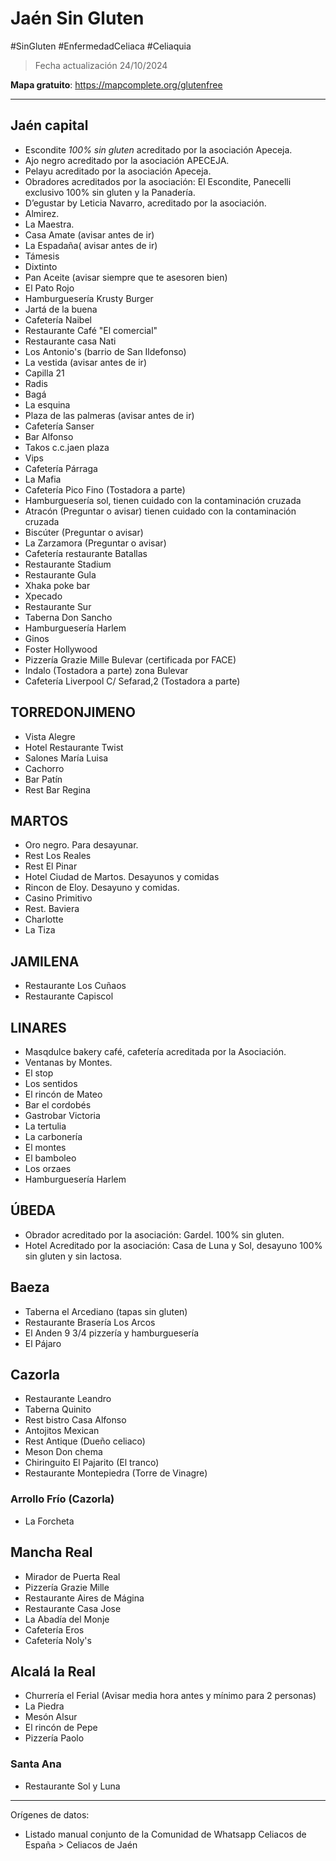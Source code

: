 # Jaén Sin Gluten
#SinGluten #EnfermedadCeliaca #Celiaquia

> Fecha actualización 24/10/2024

**Mapa gratuito**: https://mapcomplete.org/glutenfree
___
## Jaén capital
- Escondite *100% sin gluten* acreditado por la asociación Apeceja. 
- Ajo negro acreditado por la asociación APECEJA.
- Pelayu acreditado por la asociación Apeceja. 
- Obradores acreditados por la asociación: El Escondite, Panecelli exclusivo 100% sin gluten y la Panadería.
- ⁠D’egustar by Leticia Navarro, acreditado por la asociación. 
- Almirez.
- La⁠ Maestra.
- Casa Amate (avisar antes de ir)
- La Espadaña( avisar antes de ir)
- Támesis
- Dixtinto 
- Pan Aceite (avisar siempre que te asesoren bien) 
- El Pato Rojo
- Hamburguesería Krusty Burger
- Jartá de la buena
- Cafetería Naibel 
- Restaurante Café "El comercial"
- Restaurante casa Nati
- Los Antonio's (barrio de San Ildefonso)
- La vestida (avisar antes de ir)
- Capilla 21
- Radis
- Bagá
- ⁠La esquina 
- Plaza de las palmeras (avisar antes de ir) 
- ⁠Cafetería Sanser
- Bar Alfonso
- Takos c.c.jaen plaza
- ⁠Vips 
- ⁠Cafetería Párraga
- La Mafia 
- ⁠Cafetería Pico Fino (Tostadora a parte)
- ⁠Hamburguesería sol, tienen cuidado con la contaminación cruzada 
- Atracón (Preguntar o avisar) tienen cuidado con la contaminación cruzada 
- ⁠Biscúter (Preguntar o avisar)
- La Zarzamora (Preguntar o avisar)
- Cafetería restaurante Batallas 
- ⁠Restaurante Stadium
- ⁠Restaurante Gula
- ⁠Xhaka poke bar
- ⁠Xpecado
- Restaurante Sur 
- Taberna Don Sancho
- Hamburguesería Harlem
- ⁠Ginos
- Foster Hollywood 
- Pizzería Grazie Mille Bulevar (certificada por FACE)
- Indalo (Tostadora a parte) zona Bulevar
- Cafetería Liverpool C/ Sefarad,2  (Tostadora a parte)

## TORREDONJIMENO
- Vista Alegre
- ⁠Hotel Restaurante Twist
- Salones María Luisa
- Cachorro
- Bar Patín
- Rest Bar Regina

## MARTOS
- Oro negro. Para desayunar.
- Rest Los Reales
- Rest El Pinar
- Hotel Ciudad de Martos. Desayunos y comidas
- Rincon de Eloy. Desayuno y comidas.
- Casino Primitivo
- Rest. Baviera
- Charlotte
- ⁠La Tiza

## JAMILENA
- Restaurante Los Cuñaos
- ⁠Restaurante Capiscol

## LINARES 
- Masqdulce bakery café, cafetería acreditada por la Asociación. 
- Ventanas by Montes. 
- ⁠El stop
- Los sentidos
- El rincón de Mateo
- Bar el cordobés
- Gastrobar Victoria 
- La tertulia
- La carbonería
- El montes
- El bamboleo
- Los orzaes
- Hamburguesería Harlem

## ÚBEDA
- Obrador acreditado por la asociación: Gardel. 100% sin gluten.
- ⁠Hotel Acreditado por la asociación: Casa de Luna y Sol, desayuno 100% sin gluten y sin lactosa.

## Baeza
- Taberna el Arcediano (tapas sin gluten)
- Restaurante Brasería Los Arcos
- El Anden 9 3/4 pizzería y hamburguesería
- El Pájaro

## Cazorla
- Restaurante Leandro
- Taberna Quinito
- Rest bistro Casa Alfonso
- Antojitos Mexican
- Rest Antique (Dueño celiaco)
- Meson Don chema
- Chiringuito El Pajarito (El tranco)
- Restaurante Montepiedra (Torre de Vinagre)

### Arrollo Frío (Cazorla)
- La Forcheta

## Mancha Real
- Mirador de Puerta Real
- Pizzería Grazie Mille
- Restaurante Aires de Mágina
- Restaurante Casa Jose
- La Abadía del Monje
- Cafetería Eros
- Cafetería Noly's

## Alcalá la Real
- Churrería el Ferial (Avisar media hora antes y mínimo para 2 personas)
- La Piedra
- Mesón Alsur
- El rincón de Pepe
- Pizzería Paolo

### Santa Ana
- Restaurante Sol y Luna
___
Orígenes de datos:
- Listado manual conjunto de la Comunidad de Whatsapp Celiacos de España > Celiacos de Jaén